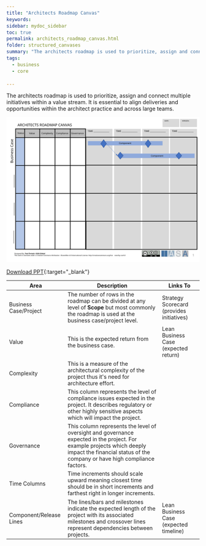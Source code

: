 ```yaml
---
title: "Architects Roadmap Canvas"
keywords: 
sidebar: mydoc_sidebar
toc: true
permalink: architects_roadmap_canvas.html
folder: structured_canvases
summary: "The architects roadmap is used to prioritize, assign and connect multiple initiatives within a value stream."
tags: 
  - business
  - core

---
```


The architects roadmap is used to prioritize, assign and connect multiple initiatives within a value stream. It is essential to align deliveries and opportunities within the architect practice and across large teams.

![image001](media/architects_roadmap_canvas001.svg)

[Download PPT](media/ppt/architects_roadmap_canvas.ppt){:target="_blank"}

| Area                    | Description                                                                                                                                                                                         | Links To                                  |
| ----------------------- | --------------------------------------------------------------------------------------------------------------------------------------------------------------------------------------------------- | ----------------------------------------- |
| Business Case/Project   | The number of rows in the roadmap can be divided at any level of **Scope** but most commonly the roadmap is used at the business case/project level.                                                | Strategy Scorecard (provides initiatives) |
| Value                   | This is the expected return from the business case.                                                                                                                                                 | Lean Business Case (expected return)      |
| Complexity              | This is a measure of the architectural complexity of the project thus it's need for architecture effort.                                                                                            |                                           |
| Compliance              | This column represents the level of compliance issues expected in the project. It describes regulatory or other highly sensitive aspects which will impact the project.                             |                                           |
| Governance              | This column represents the level of oversight and governance expected in the project. For example projects which deeply impact the financial status of the company or have high compliance factors. |                                           |
| Time Columns            | Time increments should scale upward meaning closest time should be in short increments and farthest right in longer increments.                                                                     |                                           |
| Component/Release Lines | The lines/bars and milestones indicate the expected length of the project with its associated milestones and crossover lines represent dependencies between projects.                               | Lean Business Case (expected timeline)    |